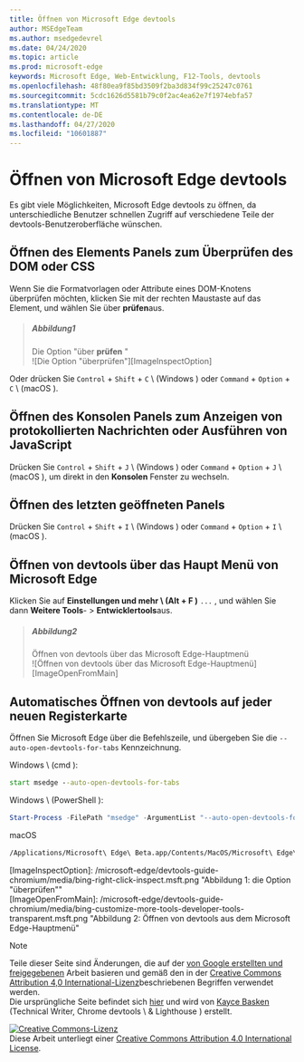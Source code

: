 ```yaml
---
title: Öffnen von Microsoft Edge devtools
author: MSEdgeTeam
ms.author: msedgedevrel
ms.date: 04/24/2020
ms.topic: article
ms.prod: microsoft-edge
keywords: Microsoft Edge, Web-Entwicklung, F12-Tools, devtools
ms.openlocfilehash: 48f80ea9f85bd3509f2ba3d834f99c25247c0761
ms.sourcegitcommit: 5cdc1626d5581b79c0f2ac4ea62e7f1974ebfa57
ms.translationtype: MT
ms.contentlocale: de-DE
ms.lasthandoff: 04/27/2020
ms.locfileid: "10601887"
---
```

<!-- Copyright Kayce Basques 

   Licensed under the Apache License, Version 2.0 (the "License");
   you may not use this file except in compliance with the License.
   You may obtain a copy of the License at

       https://www.apache.org/licenses/LICENSE-2.0

   Unless required by applicable law or agreed to in writing, software
   distributed under the License is distributed on an "AS IS" BASIS,
   WITHOUT WARRANTIES OR CONDITIONS OF ANY KIND, either express or implied.
   See the License for the specific language governing permissions and
   limitations under the License. -->





# Öffnen von Microsoft Edge devtools   



Es gibt viele Möglichkeiten, Microsoft Edge devtools zu öffnen, da unterschiedliche Benutzer schnellen Zugriff auf verschiedene Teile der devtools-Benutzeroberfläche wünschen.  

## Öffnen des Elements Panels zum Überprüfen des DOM oder CSS   

Wenn Sie die Formatvorlagen oder Attribute eines DOM-Knotens überprüfen möchten, klicken Sie mit der rechten Maustaste auf das Element, und wählen Sie über **prüfen**aus.  

> ##### Abbildung1  
> Die Option "über **prüfen** "  
> ![Die Option "überprüfen"][ImageInspectOption]  

Oder drücken Sie `Control` + `Shift` + `C` \ (Windows \) oder `Command` + `Option` + `C` \ (macOS \).  

<!--See [Get Started With Viewing And Changing CSS][GetStartedCSS].  -->  

## Öffnen des Konsolen Panels zum Anzeigen von protokollierten Nachrichten oder Ausführen von JavaScript   

Drücken Sie `Control` + `Shift` + `J` \ (Windows \) oder `Command` + `Option` + `J` \ (macOS \), um direkt in den **Konsolen** Fenster zu wechseln.  

<!--See [Get Started With The Console][ConsoleGetStarted].  -->

## Öffnen des letzten geöffneten Panels   

Drücken Sie `Control` + `Shift` + `I` \ (Windows \) oder `Command` + `Option` + `I` \ (macOS \).  

## Öffnen von devtools über das Haupt Menü von Microsoft Edge  

Klicken Sie auf **Einstellungen und mehr \ (Alt + F \)** `...` , und wählen Sie dann **Weitere Tools**-  >  **Entwicklertools**aus.  

> ##### Abbildung2  
> Öffnen von devtools über das Microsoft Edge-Hauptmenü  
> ![Öffnen von devtools über das Microsoft Edge-Hauptmenü][ImageOpenFromMain]  

## Automatisches Öffnen von devtools auf jeder neuen Registerkarte   

Öffnen Sie Microsoft Edge über die Befehlszeile, und übergeben Sie die `--auto-open-devtools-for-tabs` Kennzeichnung.  

Windows \ (cmd \):  

```cmd
start msedge --auto-open-devtools-for-tabs
```  

Windows \ (PowerShell \):  

```powershell
Start-Process -FilePath "msedge" -ArgumentList "--auto-open-devtools-for-tabs"
```  

macOS  

```bash
/Applications/Microsoft\ Edge\ Beta.app/Contents/MacOS/Microsoft\ Edge\ Beta --auto-open-devtools-for-tabs
```  

 



<!-- image links -->  

[ImagesMainIcon]: /microsoft-edge/devtools-guide-chromium/media/main-menu-icon.msft.png  

[ImageInspectOption]: /microsoft-edge/devtools-guide-chromium/media/bing-right-click-inspect.msft.png "Abbildung 1: die Option "überprüfen""  
[ImageOpenFromMain]: /microsoft-edge/devtools-guide-chromium/media/bing-customize-more-tools-developer-tools-transparent.msft.png "Abbildung 2: Öffnen von devtools aus dem Microsoft Edge-Hauptmenü"  

<!-- links -->  

<!--[ConsoleGetStarted]: /microsoft-edge/devtools-guide-chromium/console/get-started ""  -->  
<!--[GetStartedCSS]: /microsoft-edge/devtools-guide-chromium/css "CSS"  -->

> [!NOTE]
> Teile dieser Seite sind Änderungen, die auf der [von Google erstellten und freigegebenen][GoogleSitePolicies] Arbeit basieren und gemäß den in der [Creative Commons Attribution 4,0 International-Lizenz][CCA4IL]beschriebenen Begriffen verwendet werden.  
> Die ursprüngliche Seite befindet sich [hier](https://developers.google.com/web/tools/chrome-devtools/open) und wird von [Kayce Basken][KayceBasques] (Technical Writer, Chrome devtools \ & Lighthouse \) erstellt.  

[![Creative Commons-Lizenz][CCby4Image]][CCA4IL]  
Diese Arbeit unterliegt einer [Creative Commons Attribution 4.0 International License][CCA4IL].  

[CCA4IL]: https://creativecommons.org/licenses/by/4.0  
[CCby4Image]: https://i.creativecommons.org/l/by/4.0/88x31.png  
[GoogleSitePolicies]: https://developers.google.com/terms/site-policies  
[KayceBasques]: https://developers.google.com/web/resources/contributors/kaycebasques  
